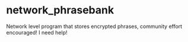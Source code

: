 # network_phrasebank
Network level program that stores encrypted phrases, community effort encouraged! I need help! 
